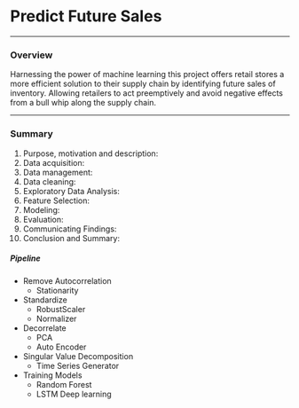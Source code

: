 # Predict Future Sales  
--- 
### Overview
Harnessing the power of machine learning this project offers retail stores a more efficient solution to their supply chain by identifying future sales of inventory. Allowing retailers to act preemptively and avoid negative effects from a bull whip along the supply chain. 

---
### Summary
1. Purpose, motivation and description:  
2. Data acquisition:  
3. Data management:  
4. Data cleaning:  
5. Exploratory Data Analysis:​  
6. Feature Selection:  
7. Modeling:  
8. Evaluation:  
9. Communicating Findings: 
10. Conclusion and Summary:  


##### Pipeline 
- Remove Autocorrelation
  - Stationarity
- Standardize
  - RobustScaler
  - Normalizer
- Decorrelate
  - PCA
  - Auto Encoder
- Singular Value Decomposition
  - Time Series Generator
- Training Models  
  - Random Forest
  - LSTM Deep learning



